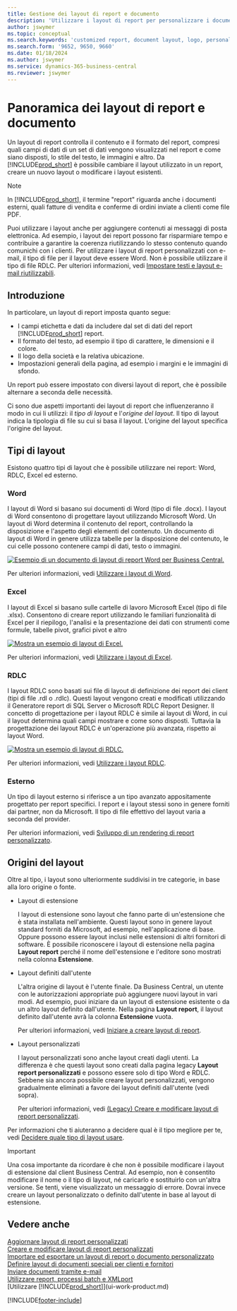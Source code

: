 ```yaml
---
title: Gestione dei layout di report e documento
description: 'Utilizzare i layout di report per personalizzare i documenti, ad esempio, per personalizzare il carattere, il logo o le impostazioni della pagina di file PDF da inviare ai clienti.'
author: jswymer
ms.topic: conceptual
ms.search.keywords: 'customized report, document layout, logo, personalize'
ms.search.form: '9652, 9650, 9660'
ms.date: 01/18/2024
ms.author: jswymer
ms.service: dynamics-365-business-central
ms.reviewer: jswymer
---
```

# <a name="report-and-document-layouts-overview"></a>Panoramica dei layout di report e documento

Un layout di report controlla il contenuto e il formato del report, compresi quali campi di dati di un set di dati vengono visualizzati nel report e come siano disposti, lo stile del testo, le immagini e altro. Da [!INCLUDE[prod_short](includes/prod_short.md)] è possibile cambiare il layout utilizzato in un report, creare un nuovo layout o modificare i layout esistenti.

> [!NOTE]  
> In [!INCLUDE[prod_short](includes/prod_short.md)], il termine "report" riguarda anche i documenti esterni, quali fatture di vendita e conferme di ordini inviate a clienti come file PDF.

Puoi utilizzare i layout anche per aggiungere contenuti ai messaggi di posta elettronica. Ad esempio, i layout dei report possono far risparmiare tempo e contribuire a garantire la coerenza riutilizzando lo stesso contenuto quando comunichi con i clienti. Per utilizzare i layout di report personalizzati con e-mail, il tipo di file per il layout deve essere Word. Non è possibile utilizzare il tipo di file RDLC. Per ulteriori informazioni, vedi [Impostare testi e layout e-mail riutilizzabili](admin-how-setup-email.md#set-up-reusable-email-texts-and-layouts). 

## <a name="introduction"></a>Introduzione

In particolare, un layout di report imposta quanto segue:

* I campi etichetta e dati da includere dal set di dati del report [!INCLUDE[prod_short](includes/prod_short.md)] report.
* Il formato del testo, ad esempio il tipo di carattere, le dimensioni e il colore.
* Il logo della società e la relativa ubicazione.
* Impostazioni generali della pagina, ad esempio i margini e le immagini di sfondo.

Un report può essere impostato con diversi layout di report, che è possibile alternare a seconda delle necessità. 

<!--You can use one of the built-in report layouts or you can create custom report layouts and assign them to your reports as needed. For more information, see [Create a Custom Report or Document Layout](ui-how-create-custom-report-layout.md).-->

Ci sono due aspetti importanti dei layout di report che influenzeranno il modo in cui li utilizzi: il *tipo di layout* e l'*origine del layout*. Il tipo di layout indica la tipologia di file su cui si basa il layout. L'origine del layout specifica l'origine del layout.

## <a name="layout-types"></a>Tipi di layout

Esistono quattro tipi di layout che è possibile utilizzare nei report: Word, RDLC, Excel ed esterno.

### <a name="word"></a>Word

I layout di Word si basano sui documenti di Word (tipo di file .docx). I layout di Word consentono di progettare layout utilizzando Microsoft Word. Un layout di Word determina il contenuto del report, controllando la disposizione e l'aspetto degli elementi del contenuto. Un documento di layout di Word in genere utilizza tabelle per la disposizione del contenuto, le cui celle possono contenere campi di dati, testo o immagini.

[![Esempio di un documento di layout di report Word per Business Central.](media/word-layout-overview.png)](media/word-layout-overview.png#lightbox) 

<!--![Example of a word report layout document for Business Central.](media/nav_wordreportlayout_edit_in_word_example.png) -->

Per ulteriori informazioni, vedi [Utilizzare i layout di Word](ui-how-add-fields-word-report-layout.md).

### <a name="excel"></a>Excel

I layout di Excel si basano sulle cartelle di lavoro Microsoft Excel (tipo di file .xlsx). Consentono di creare report utilizzando le familiari funzionalità di Excel per il riepilogo, l'analisi e la presentazione dei dati con strumenti come formule, tabelle pivot, grafici pivot e altro

[![Mostra un esempio di layout di Excel.](media/excel-layout-2.png)](media/excel-layout-2.png#lightbox)

Per ulteriori informazioni, vedi [Utilizzare i layout di Excel](ui-excel-report-layouts.md).

### <a name="rdlc"></a>RDLC

I layout RDLC sono basati sui file di layout di definizione dei report dei client (tipi di file .rdl o .rdlc). Questi layout vengono creati e modificati utilizzando il Generatore report di SQL Server o Microsoft RDLC Report Designer. Il concetto di progettazione per i layout RDLC è simile ai layout di Word, in cui il layout determina quali campi mostrare e come sono disposti. Tuttavia la progettazione dei layout RDLC è un'operazione più avanzata, rispetto ai layout Word.

[![Mostra un esempio di layout di RDLC.](media/rdlc-layout-overview.png)](media/rdlc-layout-overview.png#lightbox)

Per ulteriori informazioni, vedi [Utilizzare i layout RDLC](ui-rdlc-report-layouts.md).

### <a name="external"></a>Esterno

Un tipo di layout esterno si riferisce a un tipo avanzato appositamente progettato per report specifici. I report e i layout stessi sono in genere forniti dai partner, non da Microsoft. Il tipo di file effettivo del layout varia a seconda del provider.

Per ulteriori informazioni, vedi [Sviluppo di un rendering di report personalizzato](/dynamics365/business-central/dev-itpro/developer/devenv-report-custom-render).

## <a name="layout-sources"></a>Origini del layout

Oltre al tipo, i layout sono ulteriormente suddivisi in tre categorie, in base alla loro origine o fonte.

* Layout di estensione

   I layout di estensione sono layout che fanno parte di un'estensione che è stata installata nell'ambiente. Questi layout sono in genere layout standard forniti da Microsoft, ad esempio, nell'applicazione di base. Oppure possono essere layout inclusi nelle estensioni di altri fornitori di software. È possibile riconoscere i layout di estensione nella pagina **Layout report** perché il nome dell'estensione e l'editore sono mostrati nella colonna **Estensione**.

* Layout definiti dall'utente

   L'altra origine di layout è l'utente finale. Da Business Central, un utente con le autorizzazioni appropriate può aggiungere nuovi layout in vari modi. Ad esempio, puoi iniziare da un layout di estensione esistente o da un altro layout definito dall'utente. Nella pagina **Layout report**, il layout definito dall'utente avrà la colonna **Estensione** vuota.

   Per ulteriori informazioni, vedi [Iniziare a creare layout di report](ui-get-started-layouts.md).

* Layout personalizzati

  I layout personalizzati sono anche layout creati dagli utenti. La differenza è che questi layout sono creati dalla pagina legacy **Layout report personalizzati** e possono essere solo di tipo Word e RDLC. Sebbene sia ancora possibile creare layout personalizzati, vengono gradualmente eliminati a favore dei layout definiti dall'utente (vedi sopra).

  Per ulteriori informazioni, vedi [(Legacy) Creare e modificare layout di report personalizzati](ui-how-create-custom-report-layout.md).

Per informazioni che ti aiuteranno a decidere qual è il tipo megliore per te, vedi [Decidere quale tipo di layout usare](ui-get-started-layouts.md#decide).

> [!IMPORTANT]
> Una cosa importante da ricordare è che non è possibile modificare i layout di estensione dal client Business Central. Ad esempio, non è consentito modificare il nome o il tipo di layout, né caricarlo e sostituirlo con un'altra versione. Se tenti, viene visualizzato un messaggio di errore. Dovrai invece creare un layout personalizzato o definito dall'utente in base al layout di estensione.

<!--
### <a name="built-in-and-custom-report-layouts"></a>Built-in and custom report layouts



[!INCLUDE[prod_short](includes/prod_short.md)] includes several built-in layouts. Built-in layouts are predefined layouts that are designed for specific reports. [!INCLUDE[prod_short](includes/prod_short.md)] reports will have a built-in layout as either an RDLC report layout, Word report layout, or in some cases both. You can’t modify a built-in report layout from [!INCLUDE[prod_short](includes/prod_short.md)] but you use them as a starting point for building your own custom report layouts.

Custom layouts are report layouts that you design to change the appearance of a report. You typically create a custom layout based on a built-in layout, but you can create them from scratch or from a copy of an existing custom layout. Custom layouts enable you to have multiple layouts for the same report, which you switch among as needed. For example, you can have different layouts for each [!INCLUDE[prod_short](includes/prod_short.md)] company, or you can have different layouts for the same company for specific occasions or events, like a special campaign or holiday season.


Deciding on whether to use a Word, Excel, or RDLC layout type will depend on how you want the generated report to look and your knowledge of tools for creating the layouts, like Word, Excel, and SQL Server Report Builder.

* The general design concepts for Word and RDLC layouts are similar. However each type has certain design features that affect how the generated report appears in [!INCLUDE[prod_short](includes/prod_short.md)]. This means that the same report might look different when using the Word report layout compared to the RDLC report layout.

* The process for setting up Word, Excel, and RDLC report layouts on reports is the same. The main difference is in the way you modify the layouts. Word and especially Excel layouts are typically easier to create and modify than RDLC report layouts because you use Word and Excel. RDLC report layouts are modified by using SQL Server Report builder, which targets more advanced users.

* Not all reports and document have a dataset that is optimized for use with an Excel layout. For example, aggregations and complex calculations work best with RDLC or Word layouts. The same is true for documents.

For information about how to switch the layout currently used on a report, see [Set the Layout Used by a Report](ui-set-report-layout.md).

-->
## <a name="see-also"></a>Vedere anche

[Aggiornare layout di report personalizzati](ui-update-report-layouts.md)  
[Creare e modificare layout di report personalizzati](ui-how-create-custom-report-layout.md)  
[Importare ed esportare un layout di report o documento personalizzato](ui-how-import-and-export-report-layout.md)  
[Definire layout di documenti speciali per clienti e fornitori](ui-define-customer-vendor-document-layouts.md)  
[Inviare documenti tramite e-mail](ui-how-send-documents-email.md)  
[Utilizzare report, processi batch e XMLport](ui-work-report.md)  
[Utilizzare [!INCLUDE[prod_short](includes/prod_short.md)]](ui-work-product.md)  


[!INCLUDE[footer-include](includes/footer-banner.md)]
